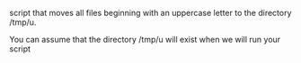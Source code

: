  script that moves all files beginning with an uppercase letter to the directory /tmp/u.

You can assume that the directory /tmp/u will exist when we will run your script
